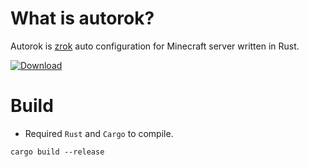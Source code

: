 # What is autorok?
Autorok is [zrok](https://zrok.io/) auto configuration for Minecraft server written in Rust. 

[![Download](https://img.shields.io/badge/Download-GitHub-blue?style=for-the-badge&logo=github)](https://github.com/GoodDay360/autorok/releases/latest)

# Build
- Required `Rust` and `Cargo` to compile.
```
cargo build --release
```
